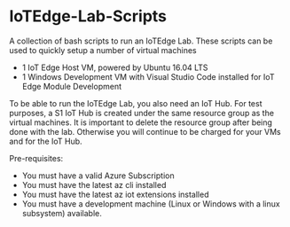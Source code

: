 # IoTEdge-Lab-Scripts
A collection of bash scripts to run an IoTEdge Lab.
These scripts can be used to quickly setup a number of virtual machines
- 1 IoT Edge Host VM, powered by Ubuntu 16.04 LTS
- 1 Windows Development VM with Visual Studio Code installed for IoT Edge Module Development

To be able to run the IoTEdge Lab, you also need an IoT Hub. For test purposes, a S1 IoT Hub is created under the same resource group as the virtual machines.
It is important to delete the resource group after being done with the lab. Otherwise you will continue to be charged for your VMs and for the IoT Hub.

Pre-requisites:
- You must have a valid Azure Subscription
- You must have the latest az cli installed
- You must have the latest az iot extensions installed
- You must have a development machine (Linux or Windows with a linux subsystem) available.

